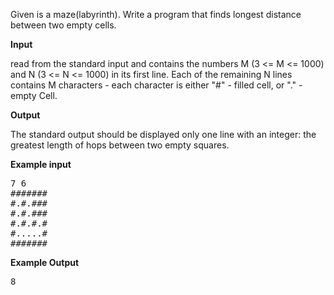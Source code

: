 Given is a maze(labyrinth). Write a program that finds longest distance between two empty cells.

<b>Input</b>

read from the standard input and contains the numbers
M (3 <= M <= 1000) and N (3 <= N <= 1000) in its first line. Each of the remaining
N lines contains M characters - each character is either "#" - filled cell, or "." -empty Cell.

<b>Output</b>

The standard output should be displayed only one line with an integer:
the greatest length of hops between two empty squares.

<b>Example input</b>
<pre>
7 6
#######
#.#.###
#.#.###
#.#.#.#
#.....#
#######
</pre>

<b>Example Output</b>
<pre>
8
</pre>


